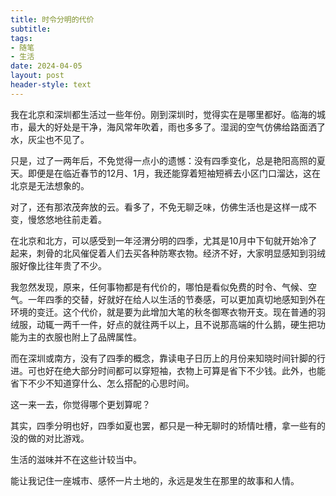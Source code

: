 ```yaml
---
title: 时令分明的代价
subtitle: 
tags: 
- 随笔
- 生活
date: 2024-04-05
layout: post
header-style: text
---
```


我在北京和深圳都生活过一些年份。刚到深圳时，觉得实在是哪里都好。临海的城市，最大的好处是干净，海风常年吹着，雨也多多了。湿润的空气仿佛给路面洒了水，灰尘也不见了。

只是，过了一两年后，不免觉得一点小的遗憾：没有四季变化，总是艳阳高照的夏天。即便是在临近春节的12月、1月，我还能穿着短袖短裤去小区门口溜达，这在北京是无法想象的。

对了，还有那浓茂奔放的云。看多了，不免无聊乏味，仿佛生活也是这样一成不变，慢悠悠地往前走着。

在北京和北方，可以感受到一年泾渭分明的四季，尤其是10月中下旬就开始冷了起来，刺骨的北风催促着人们去买各种防寒衣物。经济不好，大家明显感知到羽绒服好像比往年贵了不少。

我忽然发现，原来，任何事物都是有代价的，哪怕是看似免费的时令、气候、空气。一年四季的交替，好就好在给人以生活的节奏感，可以更加真切地感知到外在环境的变迁。这个代价，就是要为此增加大笔的秋冬御寒衣物开支。现在普通的羽绒服，动辄一两千一件，好点的就往两千以上，且不说那高端的什么鹅，硬生把功能为主的衣服也附上了品牌属性。

而在深圳或南方，没有了四季的概念，靠读电子日历上的月份来知晓时间针脚的行进。可也好在绝大部分时间都可以穿短袖，衣物上可算是省下不少钱。此外，也能省下不少不知道穿什么、怎么搭配的心思时间。

这一来一去，你觉得哪个更划算呢？

其实，四季分明也好，四季如夏也罢，都只是一种无聊时的矫情吐槽，拿一些有的没的做的对比游戏。

生活的滋味并不在这些计较当中。

能让我记住一座城市、感怀一片土地的，永远是发生在那里的故事和人情。